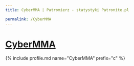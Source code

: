 ```yaml
---
title: CyberMMA | Patromierz - statystyki Patronite.pl

permalink: /CyberMMA
---
```


# [CyberMMA](https://patronite.pl/CyberMMA)

{% include profile.md name="CyberMMA" prefix="c" %}
